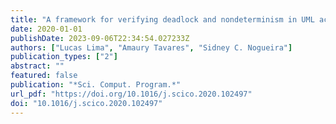 ```yaml
---
title: "A framework for verifying deadlock and nondeterminism in UML activity diagrams based on CSP"
date: 2020-01-01
publishDate: 2023-09-06T22:34:54.027233Z
authors: ["Lucas Lima", "Amaury Tavares", "Sidney C. Nogueira"]
publication_types: ["2"]
abstract: ""
featured: false
publication: "*Sci. Comput. Program.*"
url_pdf: "https://doi.org/10.1016/j.scico.2020.102497"
doi: "10.1016/j.scico.2020.102497"
---
```


